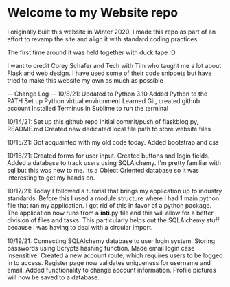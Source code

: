 # Welcome to my Website repo

I originally built this website in Winter 2020.
I made this repo as part of an effort to revamp the
site and align it with standard coding practices.

The first time around it was held together with duck tape :D

I want to credit Corey Schafer and Tech with Tim who taught me a lot about Flask and web design. I have used some of their code snippets
but have tried to make this website my own as much as possible

-- Change Log --
10/8/21:
    Updated to Python 3.10
    Added Python to the PATH
    Set up Python virtual environment
    Learned Git, created github account
    Installed Terminus in Sublime to run the terminal

10/14/21:
    Set up this github repo
    Initial commit/push of flaskblog.py, README.md
    Created new dedicated local file path to store website files

10/15/21:
    Got acquainted with my old code today.
    Added bootstrap and css

10/16/21:
    Created forms for user input. Created buttons and login fields.
    Added a database to track users using SQLAlchemy. I'm pretty familiar with sql but this was new to me. Its a Object Oriented database so it was interesting to get my hands on.

10/17/21:
    Today I followed a tutorial that brings my application up to industry standards.
    Before this I used a module structure where I had 1 main python file that ran my application. I got rid of this in favor of a python package.
    The application now runs from a __inti__.py file and this will allow for a better division of files and tasks. This particularly helps out
    the SQLAlchemy stuff because I was having to deal with a circular import.

10/19/21:
    Connecting SQLAlchemy database to user login system. Storing passwords using Bcrypts hashing function. Made email login case insensitive.
    Created a new account route, which requires users to be logged in to access. Register page now validates uniqueness for username and email.
    Added functionality to change account information. Profile pictures will now be saved to a database.
